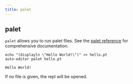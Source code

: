 ```yaml
---
title: palet
---
```


## palet
`palet` allows you to run palet files. See the [palet reference](https://auto-editor.com/ref) for comprehensive documentation.

```
echo "(displayln \"Hello World!\")" >> hello.pt
auto-editor palet hello.pt

Hello World!
```

If no file is given, the repl will be opened.

